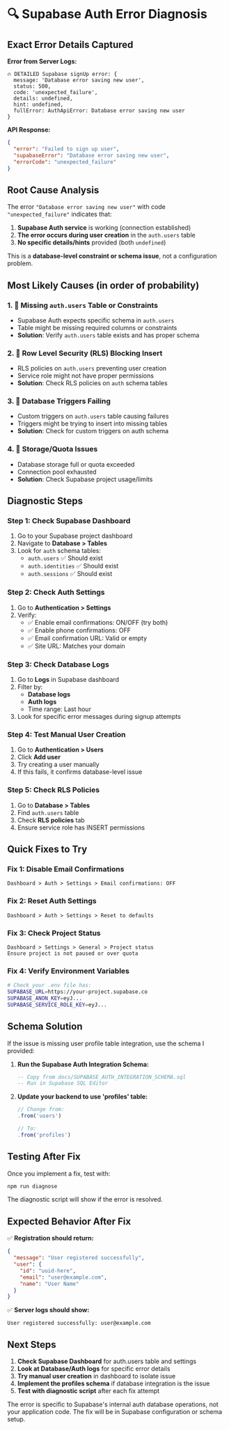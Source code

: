 # 🔍 Supabase Auth Error Diagnosis

## Exact Error Details Captured

**Error from Server Logs:**
```
🔥 DETAILED Supabase signUp error: {
  message: 'Database error saving new user',
  status: 500,
  code: 'unexpected_failure',
  details: undefined,
  hint: undefined,
  fullError: AuthApiError: Database error saving new user
}
```

**API Response:**
```json
{
  "error": "Failed to sign up user",
  "supabaseError": "Database error saving new user", 
  "errorCode": "unexpected_failure"
}
```

## Root Cause Analysis

The error `"Database error saving new user"` with code `"unexpected_failure"` indicates that:

1. **Supabase Auth service** is working (connection established)
2. **The error occurs during user creation** in the `auth.users` table
3. **No specific details/hints** provided (both `undefined`)

This is a **database-level constraint or schema issue**, not a configuration problem.

## Most Likely Causes (in order of probability)

### 1. 🎯 **Missing `auth.users` Table or Constraints**
- Supabase Auth expects specific schema in `auth.users`
- Table might be missing required columns or constraints
- **Solution**: Verify `auth.users` table exists and has proper schema

### 2. 🎯 **Row Level Security (RLS) Blocking Insert**
- RLS policies on `auth.users` preventing user creation
- Service role might not have proper permissions
- **Solution**: Check RLS policies on `auth` schema tables

### 3. 🎯 **Database Triggers Failing**
- Custom triggers on `auth.users` table causing failures
- Triggers might be trying to insert into missing tables
- **Solution**: Check for custom triggers on auth schema

### 4. 🎯 **Storage/Quota Issues**
- Database storage full or quota exceeded
- Connection pool exhausted
- **Solution**: Check Supabase project usage/limits

## Diagnostic Steps

### Step 1: Check Supabase Dashboard
1. Go to your Supabase project dashboard
2. Navigate to **Database > Tables**
3. Look for `auth` schema tables:
   - `auth.users` ✅ Should exist
   - `auth.identities` ✅ Should exist
   - `auth.sessions` ✅ Should exist

### Step 2: Check Auth Settings
1. Go to **Authentication > Settings**
2. Verify:
   - ✅ Enable email confirmations: ON/OFF (try both)
   - ✅ Enable phone confirmations: OFF
   - ✅ Email confirmation URL: Valid or empty
   - ✅ Site URL: Matches your domain

### Step 3: Check Database Logs
1. Go to **Logs** in Supabase dashboard
2. Filter by:
   - **Database logs** 
   - **Auth logs**
   - Time range: Last hour
3. Look for specific error messages during signup attempts

### Step 4: Test Manual User Creation
1. Go to **Authentication > Users**
2. Click **Add user**
3. Try creating a user manually
4. If this fails, it confirms database-level issue

### Step 5: Check RLS Policies
1. Go to **Database > Tables**
2. Find `auth.users` table
3. Check **RLS policies** tab
4. Ensure service role has INSERT permissions

## Quick Fixes to Try

### Fix 1: Disable Email Confirmations
```
Dashboard > Auth > Settings > Email confirmations: OFF
```

### Fix 2: Reset Auth Settings
```
Dashboard > Auth > Settings > Reset to defaults
```

### Fix 3: Check Project Status
```
Dashboard > Settings > General > Project status
Ensure project is not paused or over quota
```

### Fix 4: Verify Environment Variables
```bash
# Check your .env file has:
SUPABASE_URL=https://your-project.supabase.co
SUPABASE_ANON_KEY=eyJ...
SUPABASE_SERVICE_ROLE_KEY=eyJ...
```

## Schema Solution

If the issue is missing user profile table integration, use the schema I provided:

1. **Run the Supabase Auth Integration Schema:**
   ```sql
   -- Copy from docs/SUPABASE_AUTH_INTEGRATION_SCHEMA.sql
   -- Run in Supabase SQL Editor
   ```

2. **Update your backend to use 'profiles' table:**
   ```javascript
   // Change from:
   .from('users')
   
   // To:
   .from('profiles')
   ```

## Testing After Fix

Once you implement a fix, test with:
```bash
npm run diagnose
```

The diagnostic script will show if the error is resolved.

## Expected Behavior After Fix

✅ **Registration should return:**
```json
{
  "message": "User registered successfully",
  "user": {
    "id": "uuid-here",
    "email": "user@example.com",
    "name": "User Name"
  }
}
```

✅ **Server logs should show:**
```
User registered successfully: user@example.com
```

## Next Steps

1. **Check Supabase Dashboard** for auth.users table and settings
2. **Look at Database/Auth logs** for specific error details  
3. **Try manual user creation** in dashboard to isolate issue
4. **Implement the profiles schema** if database integration is the issue
5. **Test with diagnostic script** after each fix attempt

The error is specific to Supabase's internal auth database operations, not your application code. The fix will be in Supabase configuration or schema setup.
